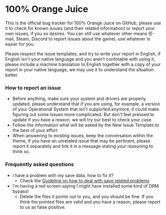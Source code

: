# 100% Orange Juice

This is the official bug tracker for 100% Orange Juice on GitHub, please use it to check for known issues (and their related information) or report your own issues, if you so desires. You can still use whatever other means (E-mail, Steam, Discord to report issues about the game), use whatever is easier for you.

Please respect the issue templates, and try to write your report in English, if English isn't your native language and you aren't confotable with using it, please include a machine translation to English together with a copy of your report in your native language, we may use it to understand the situation better.

### How to report an issue

- Before anything, make sure your system and drivers are properly updated, please understand that if you are using, for example, a version of your Operational System that isn't supported anymore, it could make figuring out some issues more complicated. But don't feel pressed to update if you have a reason, we will try our best to check your case.
- Follow the information what will be asked by the New Issue Template to the best of your effort
- When answering to existing issues, keep the conversation within the theme, if you have an unrelated issue that may be pertinent, please report it separately and link it in a message stating your reasoning to think so.

### Frequently asked questions

- I have a problem with my save data, how to fix it?
  - Check the [Guideline on how to deal with save related problems](https://github.com/FruitbatFactory/100-Orange-Juice/blob/main/help/save-guide.md)
- I'm having a red screen saying I might have installed some kind of DRM bypass!
  - Delete the files it points out to you, and you should be fine. If you think the pointed files are valid and you have a reason, please report to us as false positive.
    
